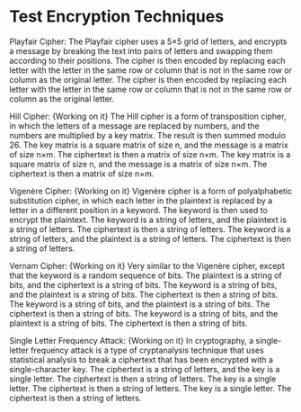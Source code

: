 # Test Encryption Techniques

Playfair Cipher:
The Playfair cipher uses a 5×5 grid of letters, and encrypts a message by breaking the text into pairs of letters and swapping them according to their positions. The cipher is then encoded by replacing each letter with the letter in the same row or column that is not in the same row or column as the original letter. The cipher is then encoded by replacing each letter with the letter in the same row or column that is not in the same row or column as the original letter.

Hill Cipher: {Working on it}
The Hill cipher is a form of transposition cipher, in which the letters of a message are replaced by numbers, and the numbers are multiplied by a key matrix. The result is then summed modulo 26. The key matrix is a square matrix of size n, and the message is a matrix of size n×m. The ciphertext is then a matrix of size n×m. The key matrix is a square matrix of size n, and the message is a matrix of size n×m. The ciphertext is then a matrix of size n×m.

Vigenère Cipher: {Working on it}
Vigenère cipher is a form of polyalphabetic substitution cipher, in which each letter in the plaintext is replaced by a letter in a different position in a keyword. The keyword is then used to encrypt the plaintext. The keyword is a string of letters, and the plaintext is a string of letters. The ciphertext is then a string of letters. The keyword is a string of letters, and the plaintext is a string of letters. The ciphertext is then a string of letters.

Vernam Cipher: {Working on it}
Very similar to the Vigenère cipher, except that the keyword is a random sequence of bits. The plaintext is a string of bits, and the ciphertext is a string of bits. The keyword is a string of bits, and the plaintext is a string of bits. The ciphertext is then a string of bits. The keyword is a string of bits, and the plaintext is a string of bits. The ciphertext is then a string of bits. The keyword is a string of bits, and the plaintext is a string of bits. The ciphertext is then a string of bits.

Single Letter Frequency Attack: {Working on it}
In cryptography, a single-letter frequency attack is a type of cryptanalysis technique that uses statistical analysis to break a ciphertext that has been encrypted with a single-character key. The ciphertext is a string of letters, and the key is a single letter. The ciphertext is then a string of letters. The key is a single letter. The ciphertext is then a string of letters. The key is a single letter. The ciphertext is then a string of letters. 